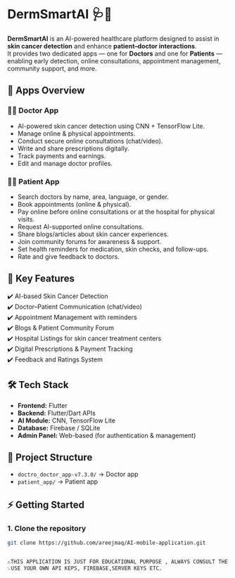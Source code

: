 # DermSmartAI 🩺🤖

**DermSmartAI** is an AI-powered healthcare platform designed to assist in **skin cancer detection** and enhance **patient–doctor interactions**.  
It provides two dedicated apps — one for **Doctors** and one for **Patients** — enabling early detection, online consultations, appointment management, community support, and more.  
## 📱 Apps Overview

### 👨‍⚕️ Doctor App
- AI-powered skin cancer detection using CNN + TensorFlow Lite.  
- Manage online & physical appointments.  
- Conduct secure online consultations (chat/video).  
- Write and share prescriptions digitally.  
- Track payments and earnings.  
- Edit and manage doctor profiles.  

### 🧑‍⚕️ Patient App
- Search doctors by name, area, language, or gender.  
- Book appointments (online & physical).  
- Pay online before online consultations or at the hospital for physical visits.  
- Request AI-supported online consultations.  
- Share blogs/articles about skin cancer experiences.  
- Join community forums for awareness & support.  
- Set health reminders for medication, skin checks, and follow-ups.  
- Rate and give feedback to doctors.  

## 🚀 Key Features
✔️ AI-based Skin Cancer Detection  
✔️ Doctor–Patient Communication (chat/video)  
✔️ Appointment Management with reminders  
✔️ Blogs & Patient Community Forum  
✔️ Hospital Listings for skin cancer treatment centers  
✔️ Digital Prescriptions & Payment Tracking  
✔️ Feedback and Ratings System  

## 🛠️ Tech Stack
- **Frontend:** Flutter  
- **Backend:** Flutter/Dart APIs  
- **AI Module:** CNN, TensorFlow Lite  
- **Database:** Firebase / SQLite  
- **Admin Panel:** Web-based (for authentication & management)  

## 📂 Project Structure
- `doctro_doctor_app-v7.3.0/` → Doctor app  
- `patient_app/` → Patient app  

## ⚡ Getting Started

### 1. Clone the repository
```bash
git clone https://github.com/areejmaq/AI-mobile-application.git


⚠️THIS APPLICATION IS JUST FOR EDUCATIONAL PURPOSE , ALWAYS CONSULT THE DOCTOR FOR HEALTH ISSUES.
💡USE YOUR OWN API KEPS, FIREBASE,SERVER KEYS ETC. 
